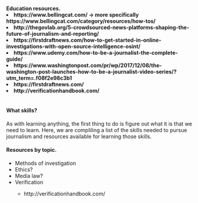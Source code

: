 <h4>Education resources.</h4)
<ul>
  <li>https://www.bellingcat.com/ -> more specifically https://www.bellingcat.com/category/resources/how-tos/</li>
  <li>http://thegovlab.org/5-crowdsourced-news-platforms-shaping-the-future-of-journalism-and-reporting/</li>
  <li>https://firstdraftnews.com/how-to-get-started-in-online-investigations-with-open-source-intelligence-osint/</li>
  <li>https://www.udemy.com/how-to-be-a-journalist-the-complete-guide/</li>
  <li>https://www.washingtonpost.com/pr/wp/2017/12/08/the-washington-post-launches-how-to-be-a-journalist-video-series/?utm_term=.f08f2e98c3b1</li>
  <li>https://firstdraftnews.com/</li>
  <li>http://verificationhandbook.com/</li>
</ul>

<br/>
<h4>What skills?</h4>
As with learning anything, the first thing to do is figure out what it is that we need to learn. Here, we are compliling a list of the skills needed to pursue journalism and resources available for learning those skills.
<h4>Resources by topic.</h4>
<ul>
  <li>Methods of investigation</li>
  <li>Ethics?</li> 
  <li>Media law?</li>
  
  <li>Verification</li> 
    <ul>
      <li>http://verificationhandbook.com/</li>
    </ul>
</ul>
